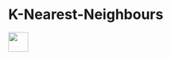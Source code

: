 # K-Nearest-Neighbours
<img src="https://media.giphy.com/media/vFKqnCdLPNOKc/giphy.gif" width="40" height="40" />
